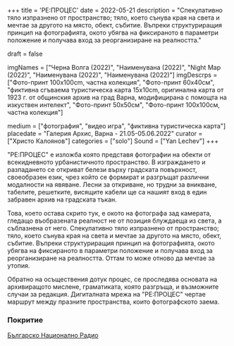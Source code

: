 +++
title = 'РЕ:ПРОЦЕС'
date = 2022-05-21
description = "Спекулативно тяло изпразнено от пространство; тяло, което сънува края на света и мечтае за другото на място, обект, събитие. Въпреки структуриращия принцип на фотографията, окото убягва на фиксираното в параметри положение и получава вход за реорганизиране на реалността."

draft = false

imgNames = ["Черна Волга (2022)", "Наименувана (2022)", "Night Map (2022)", "Наименувана (2022)", "Наименувана (2022)"]
imgDescrps = ["Фото-принт 100х100cm, частна колекция", "Фото-принт 60х40см", "фиктивна сгъваема туристическа карта 15x10cm, оригинална карта от 1923 г. от общинския архив на град Варна, модифицирана с помощта на изкуствен интелект", "Фото-принт 50х50см", "Фото-принт 100х100см, частна колекция"]

medium = ["фотография", "видео игра", "фиктивна туристическа карта"]
placedate = "Галерия Архис, Варна - 21.05-05.06.2022"
curator = ["Христо Калоянов"]
categories = ["solo"]
Sound = ["Yan Lechev"]
+++

"РЕ:ПРОЦЕС" е изложба която представя фотографии на обекти от всекидневното урбанистичното пространство. В изграждането и разпадането се откриват белези върху градската повърхност, своеобразен език, чрез който се формират и разгръщат различни модалности на явяване. Лесни за откриване, но трудни за вникване, табелите, решетките, висящите кабели ще са нашият вход в един забравен архив на градската тъкан.

Това, което остава скрито тук, е окото на фотографа зад камерата, гледащо въобразената реалност не от позиция блуждаеща из света, а съблазнена от него. Спекулативно тяло изпразнено от пространство; тяло, което сънува края на света и мечтае за другото на място, обект, събитие. Въпреки структуриращия принцип на фотографията, окото убягва на фиксираното в параметри положение и получава вход за реорганизиране на реалността. Оттам то може отново да мечтае за утопия.

Обратно на осъществения дотук процес, се проследява основата на архивиращото мислене, граматиката, която разгръща, и възможните случаи за редакция. Дигиталната мрежа на "РЕ:ПРОЦЕС" чертае маршрут между празните пространства, които фотографското заема.


<!-- add photos of map + its text to your blog and link here -->

### Покритие
[Българско Национално Радио](https://bnr.bg/varna/post/101649068/izlojbata-reproces-preplita-tradicionnoto-i-abstraktnoto-v-nevijdani-ulichni-fotografii)